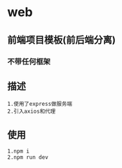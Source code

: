 # web
## 前端项目模板(前后端分离)
### 不带任何框架

## 描述
```
1.使用了express做服务端
2.引入axios和代理
```
## 使用
```
1.npm i
2.npm run dev
```
